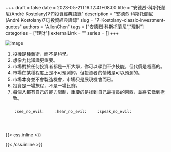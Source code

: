 +++ 
draft = false
date = 2023-05-21T16:12:41+08:00
title = "安德烈·科斯托蘭尼(André Kostolany)7句投資經典語錄"
description = "安德烈·科斯托蘭尼(André Kostolany)7句投資經典語錄"
slug = "7-Kostolany-classic-investment-quotes"
authors = "AllenChen"
tags = ["安德烈·科斯托蘭尼","理財"]
categories = ["理財"]
externalLink = ""
series = []
+++

![image](/images/post/A-rabbit-with-big-blue-eyes-talking-with-a-richman-with-Van-Gogh-style.jpeg)

1. 投機是種藝術，而不是科學。
2. 想像力比知識更重要。
3. 市場對於任何投資者都是一所大學，你可以學到不少技能，但代價是極高的。
4. 市場在某種程度上是不可預測的，但投資者的情緒是可以預測的。
5. 市場本身並不會製造機會，市場只是展現機會而已。
6. 投資是一場旅程，不是一場比賽。
7. 每個人都有自己的能力限制，重要的是找到自己最擅長的東西，並將它做到極致。
   

<p><span class="nowrap"><span class="emojify">🙈</span> <code>:see_no_evil:</code></span>  <span class="nowrap"><span class="emojify">🙉</span> <code>:hear_no_evil:</code></span>  <span class="nowrap"><span class="emojify">🙊</span> <code>:speak_no_evil:</code></span></p>
<br>
    

{{< css.inline >}}
<style>
.emojify {
	font-family: Apple Color Emoji, Segoe UI Emoji, NotoColorEmoji, Segoe UI Symbol, Android Emoji, EmojiSymbols;
	font-size: 2rem;
	vertical-align: middle;
}
@media screen and (max-width:650px) {
  .nowrap {
    display: block;
    margin: 25px 0;
  }
}
</style>
{{< /css.inline >}}
